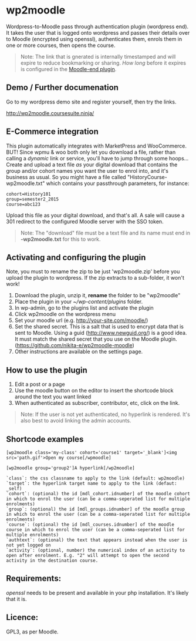wp2moodle
=========

Wordpress-to-Moodle pass through authentication plugin (wordpress end). It takes the user that is logged onto wordpress and passes their details over to Moodle (encrypted using openssl), authenticates them, enrols them in one or more courses, then opens the course.

> Note: The link that is gnerated is internally timestamped and will expire to reduce bookmarking or sharing. *How long* before it expires is configured in the  [Moodle-end plugin](https://github.com/nikita-e/wp2moodle-moodle).

Demo / Further documenation
---------------------------
Go to my wordpress demo site and register yourself, then try the links.

http://wp2moodle.coursesuite.ninja/

E-Commerce integration
----------------------
This plugin automatically integrates with MarketPress and WooCommerce. BUT! Since wpmu & woo both only let you download a file, rather than calling a *dynamic* link or service, you'll have to jump through some hoops... Create and upload a text file *as* your digital download that contains the group and/or cohort names you want the user to enrol into, and it's business as usual. So you might have a file called "HistoryCourse-wp2moodle.txt" which contains your passthrough parameters, for instance:

    cohort=History101
    group=semester2_2015
    course=abc123

Upload this file as your digital download, and that's all. A sale will cause a 301 redirect to the configured Moodle server with the SSO token.

> Note: The "download" file must be a text file and its name must end in **-wp2moodle.txt** for this to work.

Activating and configuring the plugin
-------------------------------
Note, you must to rename the zip to be just 'wp2moodle.zip' before you upload the plugin to wordpress. If the zip extracts to a sub-folder, it won't work!

1. Download the plugin, unzip it, **rename** the folder to be "wp2moodle"
2. Place the plugin in your *~/wp-content/plugins* folder.
3. In wp-admin, go to the plugins list and activate the plugin
4. Click wp2moodle on the wordpress menu
5. Set your moodle url (e.g. http://your-site.com/moodle/)
6. Set the shared secret. This is a salt that is used to encrypt data that is sent to Moodle. Using a guid (http://www.newguid.org/) is a good idea. It must match the shared secret that you use on the Moodle plugin. (https://github.com/nikita-e/wp2moodle-moodle)
7. Other instructions are available on the settings page.

How to use the plugin
------------------
1. Edit a post or a page
2. Use the moodle button on the editor to insert the shortcode block around the text you want linked
3. When authenticated as subscriber, contributor, etc, click on the link.

> Note: If the user is not yet authenticated, no hyperlink is rendered. It's also best to avoid linking the admin accounts.

Shortcode examples
------------------

`[wp2moodle class='my-class' cohort='course1' target='_blank']<img src='path.gif'>Open my course[/wpmoodle]`

`[wp2moodle group='group2']A hyperlink[/wp2moodle]`

    `class`: the css classname to apply to the link (default: wp2moodle)
    `target`: the hyperlink target name to apply to the link (defaut: _self)
    `cohort`: (optional) the id [mdl_cohort.idnumber] of the moodle cohort in which to enrol the user (can be a comma-seperated list for multiple enrolments)
    `group`: (optional) the id [mdl_groups.idnumber] of the moodle group in which to enrol the user (can be a comma-seperated list for multiple enrolments)
    `course`: (optional) the id [mdl_courses.idnumber] of the moodle course in which to enrol the user (can be a comma-seperated list for multiple enrolments)
    `authtext`: (optional) the text that appears instead when the user is not yet logged on
    `activity`: (optional, number) the numerical index of an activity to open after enrolment. E.g. "2" will attempt to open the second activity in the destination course.

Requirements:
-------------
*openssl* needs to be present and available in your php installation. It's likely that it is.

Licence:
--------
GPL3, as per Moodle.

